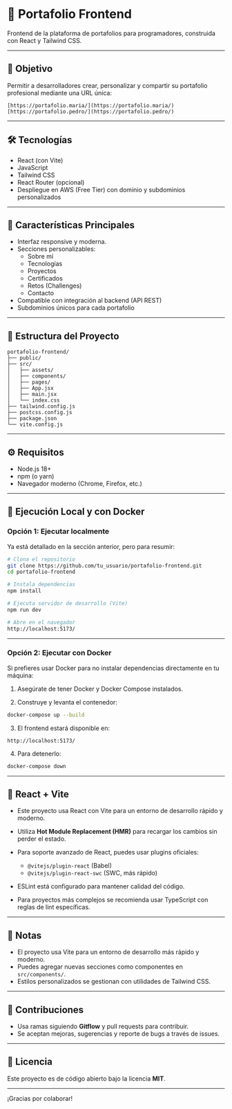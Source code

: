 # 🎨 Portafolio Frontend

Frontend de la plataforma de portafolios para programadores, construida con React y Tailwind CSS.

---

## 🎯 Objetivo

Permitir a desarrolladores crear, personalizar y compartir su portafolio profesional mediante una URL única:

```
[https://portafolio.maria/](https://portafolio.maria/)
[https://portafolio.pedro/](https://portafolio.pedro/)
```

---

## 🛠 Tecnologías

- React (con Vite)
- JavaScript
- Tailwind CSS
- React Router (opcional)
- Despliegue en AWS (Free Tier) con dominio y subdominios personalizados

---

## 🚀 Características Principales

- Interfaz responsive y moderna.
- Secciones personalizables:
  - Sobre mí
  - Tecnologías
  - Proyectos
  - Certificados
  - Retos (Challenges)
  - Contacto
- Compatible con integración al backend (API REST)
- Subdominios únicos para cada portafolio

---

## 📂 Estructura del Proyecto

```
portafolio-frontend/
├── public/
├── src/
│   ├── assets/
│   ├── components/
│   ├── pages/
│   ├── App.jsx
│   ├── main.jsx
│   └── index.css
├── tailwind.config.js
├── postcss.config.js
├── package.json
└── vite.config.js
````
---

## ⚙️ Requisitos

- Node.js 18+
- npm (o yarn)
- Navegador moderno (Chrome, Firefox, etc.)

---

## 🚀 Ejecución Local y con Docker

### Opción 1: Ejecutar localmente

Ya está detallado en la sección anterior, pero para resumir:

```bash
# Clona el repositorio
git clone https://github.com/tu_usuario/portafolio-frontend.git
cd portafolio-frontend

# Instala dependencias
npm install

# Ejecuta servidor de desarrollo (Vite)
npm run dev

# Abre en el navegador
http://localhost:5173/
```

---

### Opción 2: Ejecutar con Docker

Si prefieres usar Docker para no instalar dependencias directamente en tu máquina:

1. Asegúrate de tener Docker y Docker Compose instalados.

2. Construye y levanta el contenedor:

```bash
docker-compose up --build
```

3. El frontend estará disponible en:

```
http://localhost:5173/
```

4. Para detenerlo:

```bash
docker-compose down
```

---

## 🧰 React + Vite

* Este proyecto usa React con Vite para un entorno de desarrollo rápido y moderno.
* Utiliza **Hot Module Replacement (HMR)** para recargar los cambios sin perder el estado.
* Para soporte avanzado de React, puedes usar plugins oficiales:

  * `@vitejs/plugin-react` (Babel)
  * `@vitejs/plugin-react-swc` (SWC, más rápido)
* ESLint está configurado para mantener calidad del código.
* Para proyectos más complejos se recomienda usar TypeScript con reglas de lint específicas.

---

## 📝 Notas

* El proyecto usa Vite para un entorno de desarrollo más rápido y moderno.
* Puedes agregar nuevas secciones como componentes en `src/components/`.
* Estilos personalizados se gestionan con utilidades de Tailwind CSS.

---

## 🤝 Contribuciones

* Usa ramas siguiendo **Gitflow** y pull requests para contribuir.
* Se aceptan mejoras, sugerencias y reporte de bugs a través de issues.

---

## 📄 Licencia

Este proyecto es de código abierto bajo la licencia **MIT**.

---

¡Gracias por colaborar!
